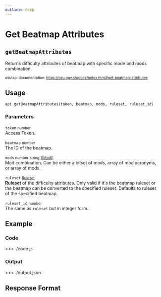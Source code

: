 ```yaml
---
outline: deep
---
```


# Get Beatmap Attributes <Badge type="tip" text="POST"/>

## `getBeatmapAttributes`

Returns difficulty attributes of beatmap with specific mode and mods combination.

<small>osu!api documentation: https://osu.ppy.sh/docs/index.html#get-beatmap-attributes</small>

## Usage

`api.getBeatmapAttributes(token, beatmap, mods, ruleset, ruleset_id)`

### Parameters

`token` <small>number</small><br>
Access Token.

`beatmap` <small>number</small><br>
The ID of the beatmap.

`mods` <small>number|string[]|[Mod](../../types/parameter/mod)[]</small> <Badge type="tip" text="optional" /><br>
Mod combination. Can be either a bitset of mods, array of mod acronyms, or array of mods.

`ruleset` <small>[Ruleset](../../types/parameter/ruleset)</small> <Badge type="tip" text="optional" /><br>
**Ruleset** of the difficulty attributes. Only valid if it's the beatmap ruleset or the beatmap can be converted to the specified ruleset. Defaults to ruleset of the specified beatmap.

`ruleset_id` <small>number</small> <Badge type="tip" text="optional" /><br>
The same as `ruleset` but in integer form.

## Example

### Code
<<< ./code.js

### Output
<<< ./output.json

## Response Format

<!--@include: ./response.md-->